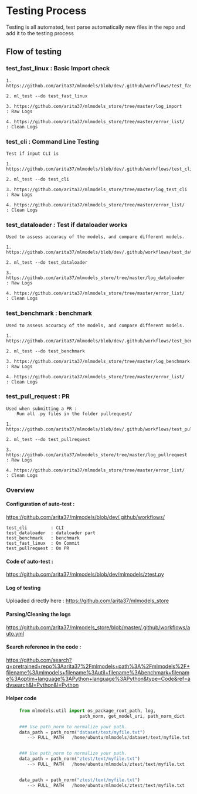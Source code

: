 # Testing Process

Testing is all automated, test parse automatically new files in the repo 
and add it to the testing process



## Flow of testing

### test_fast_linux : Basic Import check
    1. https://github.com/arita37/mlmodels/blob/dev/.github/workflows/test_fast_linux.yml
    
    2. ml_test --do test_fast_linux

    3. https://github.com/arita37/mlmodels_store/tree/master/log_import     : Raw Logs

    4. https://github.com/arita37/mlmodels_store/tree/master/error_list/      : Clean Logs


### test_cli : Command Line Testing
    Test if input CLI is 

    1. https://github.com/arita37/mlmodels/blob/dev/.github/workflows/test_cli.yml
    
    2. ml_test --do test_cli

    3. https://github.com/arita37/mlmodels_store/tree/master/log_test_cli     : Raw Logs

    4. https://github.com/arita37/mlmodels_store/tree/master/error_list/      : Clean Logs


### test_dataloader : Test if dataloader works
    Used to assess accuracy of the models, and compare different models.

    1. https://github.com/arita37/mlmodels/blob/dev/.github/workflows/test_dataloader.yml
    
    2. ml_test --do test_dataloader

    3. https://github.com/arita37/mlmodels_store/tree/master/log_dataloader     : Raw Logs

    4. https://github.com/arita37/mlmodels_store/tree/master/error_list/      : Clean Logs



### test_benchmark : benchmark
    Used to assess accuracy of the models, and compare different models.

    1. https://github.com/arita37/mlmodels/blob/dev/.github/workflows/test_benchmark.yml
    
    2. ml_test --do test_benchmark

    3. https://github.com/arita37/mlmodels_store/tree/master/log_benchmark     : Raw Logs

    4. https://github.com/arita37/mlmodels_store/tree/master/error_list/      : Clean Logs



### test_pull_request : PR 
    Used when submitting a PR :
        Run all .py files in the folder pullrequest/

    1. https://github.com/arita37/mlmodels/blob/dev/.github/workflows/test_pullrequest.yml
    
    2. ml_test --do test_pullrequest

    3. https://github.com/arita37/mlmodels_store/tree/master/log_pullrequest     : Raw Logs

    4. https://github.com/arita37/mlmodels_store/tree/master/error_list/      : Clean Logs






### Overview

#### Configuration of auto-test :
https://github.com/arita37/mlmodels/blob/dev/.github/workflows/

    test_cli         : CLI
    test_dataloader  : dataloader part
    test_benchmark   : benchmark
    test_fast_linux  : On Commit
    test_pullrequest : On PR


####  Code of auto-test :
https://github.com/arita37/mlmodels/blob/dev/mlmodels/ztest.py


#### Log of testing
Uploaded directly here :
https://github.com/arita37/mlmodels_store


#### Parsing/Cleaning the logs
https://github.com/arita37/mlmodels_store/blob/master/.github/workflows/auto.yml


#### Search reference in the code :
https://github.com/search?q=pretrained+repo%3Aarita37%2Fmlmodels+path%3A%2Fmlmodels%2F+filename%3Amlmodels+filename%3Autil+filename%3Abenchmark+filename%3Aoptim+language%3APython+language%3APython&type=Code&ref=advsearch&l=Python&l=Python



####  Helper code
```python
     from mlmodels.util import os_package_root_path, log, 
                            path_norm, get_model_uri, path_norm_dict

     ### Use path_norm to normalize your path.
     data_path = path_norm("dataset/text/myfile.txt")
        --> FULL_ PATH   /home/ubuntu/mlmodels/dataset/text/myfile.txt


     ### Use path_norm to normalize your path.
     data_path = path_norm("ztest/text/myfile.txt")
        --> FULL_ PATH   /home/ubuntu/mlmodels/ztest/text/myfile.txt


     data_path = path_norm("ztest/text/myfile.txt")
        --> FULL_ PATH   /home/ubuntu/mlmodels/ztest/text/myfile.txt
```





